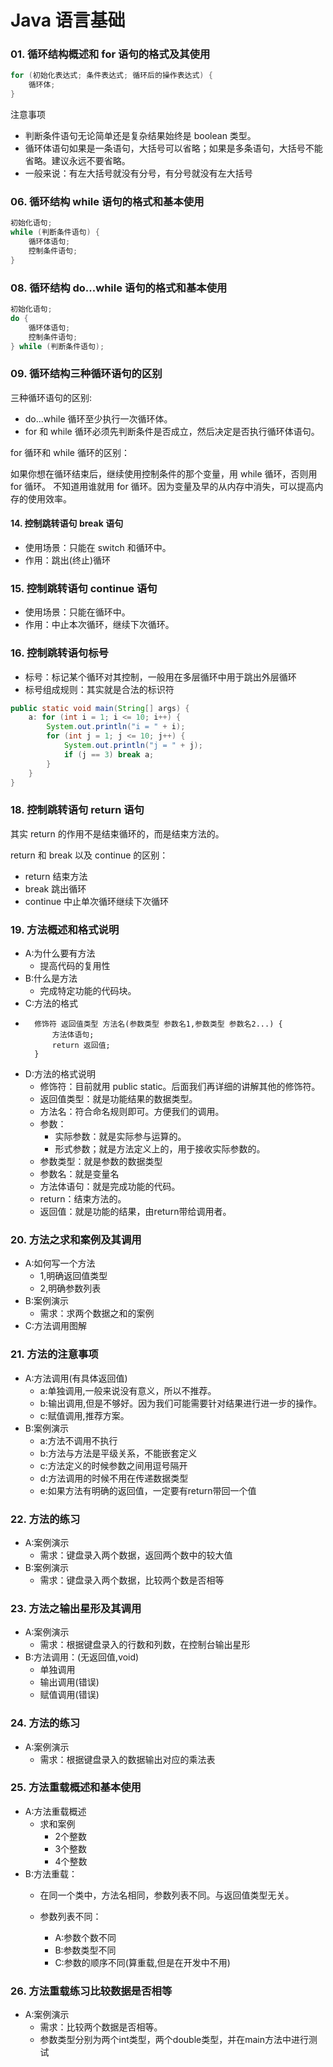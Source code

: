 # Java 语言基础

### 01. 循环结构概述和 for 语句的格式及其使用

```java
for (初始化表达式; 条件表达式; 循环后的操作表达式) {
    循环体;
}
```

注意事项
  * 判断条件语句无论简单还是复杂结果始终是 boolean 类型。
  * 循环体语句如果是一条语句，大括号可以省略；如果是多条语句，大括号不能省略。建议永远不要省略。
  * 一般来说：有左大括号就没有分号，有分号就没有左大括号

### 06. 循环结构 while 语句的格式和基本使用

```java
初始化语句;
while (判断条件语句) {
    循环体语句;
    控制条件语句;
}
```

### 08. 循环结构 do...while 语句的格式和基本使用

```java
初始化语句;
do {
    循环体语句;
    控制条件语句;
} while (判断条件语句);
```

### 09. 循环结构三种循环语句的区别

三种循环语句的区别:
  * do...while 循环至少执行一次循环体。
  * for 和 while 循环必须先判断条件是否成立，然后决定是否执行循环体语句。

for 循环和 while 循环的区别：

如果你想在循环结束后，继续使用控制条件的那个变量，用 while 循环，否则用 for 循环。
不知道用谁就用 for 循环。因为变量及早的从内存中消失，可以提高内存的使用效率。


#### 14. 控制跳转语句 break 语句

* 使用场景：只能在 switch 和循环中。
* 作用：跳出(终止)循环

### 15. 控制跳转语句 continue 语句

* 使用场景：只能在循环中。
* 作用：中止本次循环，继续下次循环。

### 16. 控制跳转语句标号

* 标号：标记某个循环对其控制，一般用在多层循环中用于跳出外层循环
* 标号组成规则：其实就是合法的标识符

```java
public static void main(String[] args) {
	a: for (int i = 1; i <= 10; i++) {
		System.out.println("i = " + i);
		for (int j = 1; j <= 10; j++) {
			System.out.println("j = " + j);
			if (j == 3) break a;
		}
	}
}
```

### 18. 控制跳转语句 return 语句

其实 return 的作用不是结束循环的，而是结束方法的。

return 和 break 以及 continue 的区别：
  * return 结束方法
  * break 跳出循环
  * continue 中止单次循环继续下次循环

### 19. 方法概述和格式说明

* A:为什么要有方法
	* 提高代码的复用性 
* B:什么是方法
	* 完成特定功能的代码块。 
* C:方法的格式
* 
		修饰符 返回值类型 方法名(参数类型 参数名1,参数类型 参数名2...) {
			方法体语句;
			return 返回值; 
		} 
* D:方法的格式说明
	* 修饰符：目前就用 public static。后面我们再详细的讲解其他的修饰符。
	* 返回值类型：就是功能结果的数据类型。
	* 方法名：符合命名规则即可。方便我们的调用。
	* 参数：
		* 实际参数：就是实际参与运算的。
		* 形式参数；就是方法定义上的，用于接收实际参数的。
	* 参数类型：就是参数的数据类型
	* 参数名：就是变量名
	* 方法体语句：就是完成功能的代码。
	* return：结束方法的。
	* 返回值：就是功能的结果，由return带给调用者。 

### 20. 方法之求和案例及其调用

* A:如何写一个方法
	* 1,明确返回值类型
	* 2,明确参数列表 
* B:案例演示
	* 需求：求两个数据之和的案例
* C:方法调用图解

### 21. 方法的注意事项

* A:方法调用(有具体返回值)
	* a:单独调用,一般来说没有意义，所以不推荐。
	* b:输出调用,但是不够好。因为我们可能需要针对结果进行进一步的操作。
	* c:赋值调用,推荐方案。
* B:案例演示
	* a:方法不调用不执行
	* b:方法与方法是平级关系，不能嵌套定义
	* c:方法定义的时候参数之间用逗号隔开
	* d:方法调用的时候不用在传递数据类型
	* e:如果方法有明确的返回值，一定要有return带回一个值

### 22. 方法的练习

* A:案例演示
	* 需求：键盘录入两个数据，返回两个数中的较大值
* B:案例演示
	* 需求：键盘录入两个数据，比较两个数是否相等     

### 23. 方法之输出星形及其调用

* A:案例演示
	* 需求：根据键盘录入的行数和列数，在控制台输出星形
* B:方法调用：(无返回值,void)
	* 单独调用
	* 输出调用(错误)
	* 赋值调用(错误)

### 24. 方法的练习

* A:案例演示
	* 需求：根据键盘录入的数据输出对应的乘法表

### 25. 方法重载概述和基本使用

* A:方法重载概述
	* 求和案例
		* 2个整数
		* 3个整数
		* 4个整数
* B:方法重载：
	* 在同一个类中，方法名相同，参数列表不同。与返回值类型无关。
	
	* 参数列表不同：
		* A:参数个数不同
		* B:参数类型不同
		* C:参数的顺序不同(算重载,但是在开发中不用)

### 26. 方法重载练习比较数据是否相等

* A:案例演示
	* 需求：比较两个数据是否相等。
	* 参数类型分别为两个int类型，两个double类型，并在main方法中进行测试
